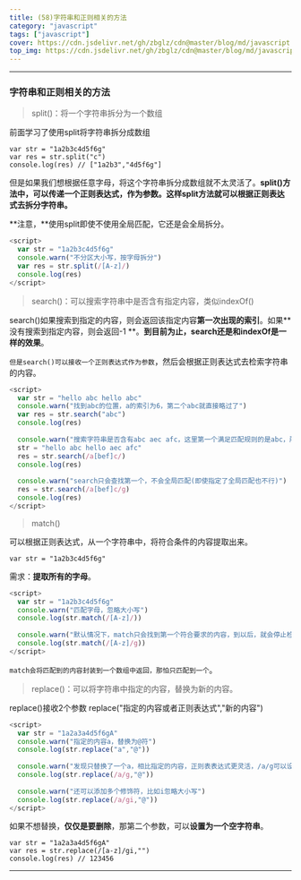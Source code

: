 ```yaml
---
title: (58)字符串和正则相关的方法
category: "javascript"
tags: ["javascript"]
cover: https://cdn.jsdelivr.net/gh/zbglz/cdn@master/blog/md/javascript.svg
top_img: https://cdn.jsdelivr.net/gh/zbglz/cdn@master/blog/md/javascript.svg
---
```


***

### 字符串和正则相关的方法


> split()：将一个字符串拆分为一个数组

前面学习了使用split将字符串拆分成数组

    var str = "1a2b3c4d5f6g"
    var res = str.split("c")
    console.log(res) // ["1a2b3","4d5f6g"]

但是如果我们想根据任意字母，将这个字符串拆分成数组就不太灵活了。**split()方法中，可以传递一个正则表达式，作为参数。这样split方法就可以根据正则表达式去拆分字符串。**

**注意，**使用split即使不使用全局匹配，它还是会全局拆分。


```js js
<script>
  var str = "1a2b3c4d5f6g"
  console.warn("不分区大小写，按字母拆分")
  var res = str.split(/[A-z]/)
  console.log(res) 
</script>
```


> search()：可以搜索字符串中是否含有指定内容，类似indexOf()

search()如果搜索到指定的内容，则会返回该指定内容**第一次出现的索引**。如果**没有搜索到指定内容，则会返回-1 **。**到目前为止，search还是和indexOf是一样的效果**。

`但是search()可以接收一个正则表达式作为参数`，然后会根据正则表达式去检索字符串的内容。

```js js
<script>
  var str = "hello abc hello abc"
  console.warn("找到abc的位置，a的索引为6，第二个abc就直接略过了")
  var res = str.search("abc") 
  console.log(res) 
  
  console.warn("搜索字符串是否含有abc aec afc，这里第一个满足匹配规则的是abc，所以直接就返回了6.其他的就不再检索")
  str = "hello abc hello aec afc"
  res = str.search(/a[bef]c/)
  console.log(res) 
  
  console.warn("search只会查找第一个，不会全局匹配(即使指定了全局匹配也不行)")
  res = str.search(/a[bef]c/g)
  console.log(res) 
</script>
```


> match()

可以根据正则表达式，从一个字符串中，将符合条件的内容提取出来。

    var str = "1a2b3c4d5f6g"

需求：**提取所有的字母**。

```js js
<script>
  var str = "1a2b3c4d5f6g"
  console.warn("匹配字母，忽略大小写")
  console.log(str.match(/[A-z]/))
  
  console.warn("默认情况下，match只会找到第一个符合要求的内容，到以后，就会停止检索。所以需要加上修饰符g全局匹配规则")
  console.log(str.match(/[A-z]/g))
</script>
```

`match会将匹配到的内容封装到一个数组中返回，那怕只匹配到一个`。


> replace()：可以将字符串中指定的内容，替换为新的内容。

replace()接收2个参数
replace("指定的内容或者正则表达式","新的内容")

```js js
<script>
  var str = "1a2a3a4d5f6gA"
  console.warn("指定的内容a，替换为@符")
  console.log(str.replace("a","@")) 
  
  console.warn("发现只替换了一个a，相比指定的内容，正则表表达式更灵活，/a/g可以设置全局替换")
  console.log(str.replace(/a/g,"@")) 
  
  console.warn("还可以添加多个修饰符，比如i忽略大小写")
  console.log(str.replace(/a/gi,"@")) 
</script>
```

如果不想替换，**仅仅是要删除**，那第二个参数，可以**设置为一个空字符串**。

    var str = "1a2a3a4d5f6gA"
    var res = str.replace(/[a-z]/gi,"")
    console.log(res) // 123456


***